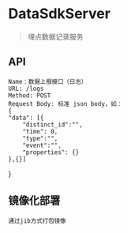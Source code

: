 DataSdkServer
====

> 埋点数据记录服务


## API
    Name：数据上报接口（日志）
    URL: /logs
    Method: POST
    Request Body: 标准 json body，如：
    {
    "data": [{
        "distinct_id":"",
        "time": 0,
        "type":"",
        "event":"",
        "properties": {}
    },{}]
}

## 镜像化部署
    通过jib方式打包镜像

